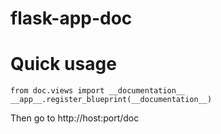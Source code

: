 # flask-app-doc

Quick usage
===========

	from doc.views import __documentation__
	__app__.register_blueprint(__documentation__)

Then go to http://host:port/doc


